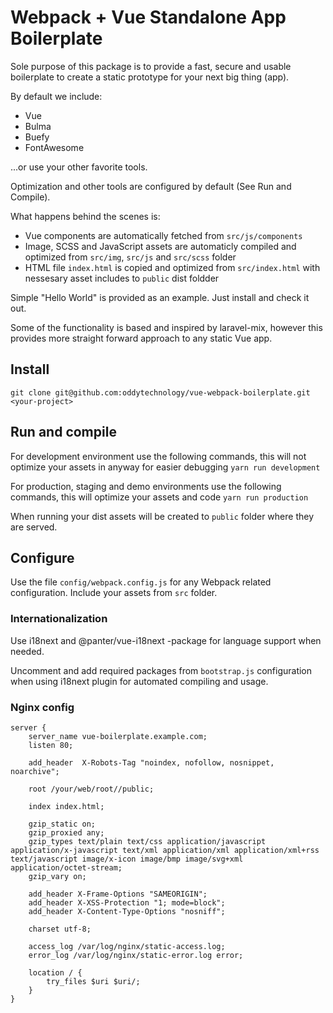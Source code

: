 # Webpack + Vue Standalone App Boilerplate 

Sole purpose of this package is to provide a fast, secure and usable boilerplate to create a static prototype for your next big thing (app).

By default we include:
* Vue
* Bulma
* Buefy
* FontAwesome

...or use your other favorite tools.

Optimization and other tools are configured by default (See Run and Compile).

What happens behind the scenes is:
* Vue components are automatically fetched from `src/js/components`
* Image, SCSS and JavaScript assets are automaticly compiled and optimized from `src/img`, `src/js` and `src/scss` folder
* HTML file `index.html` is copied and optimized from `src/index.html` with nessesary asset includes to `public` dist foldder

Simple "Hello World" is provided as an example. Just install and check it out.

Some of the functionality is based and inspired by laravel-mix, however this provides more straight forward approach to any static Vue app.

## Install

`git clone git@github.com:oddytechnology/vue-webpack-boilerplate.git <your-project>`  

## Run and compile

For development environment use the following commands, this will not optimize your assets in anyway for easier debugging
`yarn run development`

For production, staging and demo environments use the following commands, this will optimize your assets and code
`yarn run production`

When running your dist assets will be created to `public` folder where they are served.

## Configure

Use the file `config/webpack.config.js` for any Webpack related configuration.
Include your assets from `src` folder.

### Internationalization

Use i18next and @panter/vue-i18next -package for language support when needed.

Uncomment and add required packages from `bootstrap.js` configuration when using i18next plugin for automated compiling and usage.

### Nginx config

```nginx
server {
    server_name vue-boilerplate.example.com;
    listen 80;

    add_header  X-Robots-Tag "noindex, nofollow, nosnippet, noarchive";

    root /your/web/root//public;

    index index.html;

    gzip_static on;
    gzip_proxied any;
    gzip_types text/plain text/css application/javascript application/x-javascript text/xml application/xml application/xml+rss text/javascript image/x-icon image/bmp image/svg+xml application/octet-stream;
    gzip_vary on;

    add_header X-Frame-Options "SAMEORIGIN";
    add_header X-XSS-Protection "1; mode=block";
    add_header X-Content-Type-Options "nosniff";

    charset utf-8;

    access_log /var/log/nginx/static-access.log;
    error_log /var/log/nginx/static-error.log error;

    location / {
        try_files $uri $uri/;
    }
}
```

